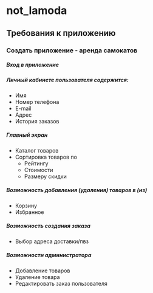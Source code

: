 # not_lamoda

## Требования к приложению

### Создать приложение - аренда самокатов
##### Вход в приложение
##### Личный кабинете пользователя содержится:
+ Имя
+ Номер телефона
+ E-mail
+ Адрес
+ История заказов
##### Главный экран
+ Каталог товаров
+ Сортировка товаров по
    + Рейтингу
    + Стоимости
    + Размеру скидки
##### Возможность добавления (удаления) товаров в (из)
+ Корзину
+ Избранное
##### Возможность создания заказа
+ Выбор адреса доставки/пвз
##### Возможности администратора
+ Добавление товаров
+ Удаление товара
+ Редактировать заказ пользователя

